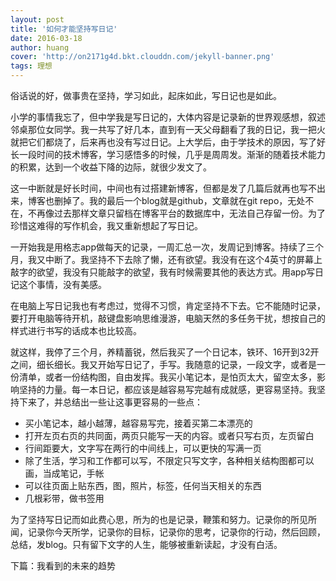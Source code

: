 ```yaml
---
layout: post
title: '如何才能坚持写日记'
date: 2016-03-18
author: huang
cover: 'http://on2171g4d.bkt.clouddn.com/jekyll-banner.png'
tags: 理想
---
```


俗话说的好，做事贵在坚持，学习如此，起床如此，写日记也是如此。

小学的事情我忘了，但中学我是写日记的，大体内容是记录新的世界观感想，叙述邻桌那位女同学。我一共写了好几本，直到有一天父母翻看了我的日记，我一把火就把它们都烧了，后来再也没有写过日记。上大学后，由于学技术的原因，写了好长一段时间的技术博客，学习感悟多的时候，几乎是周周发。渐渐的随着技术能力的积累，达到一个收益下降的边际，就很少发文了。

这一中断就是好长时间，中间也有过搭建新博客，但都是发了几篇后就再也写不出来，博客也删掉了。我的最后一个blog就是github，文章就在git repo，无处不在，不再像过去那样文章只留档在博客平台的数据库中，无法自己存留一份。为了珍惜这难得的写作机会，我又重新想起了写日记。

一开始我是用格志app做每天的记录，一周汇总一次，发周记到博客。持续了三个月，我又中断了。我坚持不下去除了懒，还有欲望。我没有在这个4英寸的屏幕上敲字的欲望，我没有只能敲字的欲望，我有时候需要其他的表达方式。用app写日记这个事情，没有美感。

在电脑上写日记我也有考虑过，觉得不习惯，肯定坚持不下去。它不能随时记录，要打开电脑等待开机，敲键盘影响思维漫游，电脑天然的多任务干扰，想按自己的样式进行书写的话成本也比较高。

就这样，我停了三个月，养精蓄锐，然后我买了一个日记本，铁环、16开到32开之间，细长细长。我又开始写日记了，手写。我随意的记录，一段文字，或者是一份清单，或者一份结构图，自由发挥。我买小笔记本，是怕页太大，留空太多，影响坚持的力量。每一本日记，都应该是越容易写完越有成就感，更容易坚持。我坚持下来了，并总结出一些让这事更容易的一些点：

* 买小笔记本，越小越薄，越容易写完，接着买第二本漂亮的
* 打开左页右页的共同面，两页只能写一天的内容。或者只写右页，左页留白
* 行间距要大，文字写在两行的中间线上，可以更快的写满一页
* 除了生活，学习和工作都可以写，不限定只写文字，各种相关结构图都可以画，当成笔记，手帐
* 可以往页面上贴东西，图，照片，标签，任何当天相关的东西
* 几根彩带，做书签用

为了坚持写日记而如此费心思，所为的也是记录，鞭策和努力。记录你的所见所闻，记录你今天所学，记录你的目标，记录你的思考，记录你的行动，然后回顾，总结，发blog。只有留下文字的人生，能够被重新读起，才没有白活。


下篇：我看到的未来的趋势